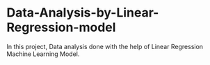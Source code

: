 # Data-Analysis-by-Linear-Regression-model
In this project, Data analysis done with the help of Linear Regression Machine Learning Model.

